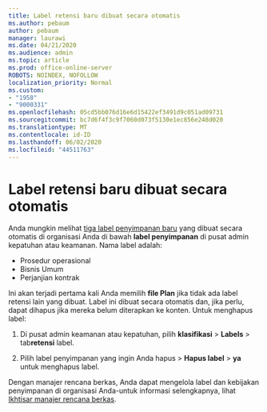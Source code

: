 ```yaml
---
title: Label retensi baru dibuat secara otomatis
ms.author: pebaum
author: pebaum
manager: laurawi
ms.date: 04/21/2020
ms.audience: admin
ms.topic: article
ms.prod: office-online-server
ROBOTS: NOINDEX, NOFOLLOW
localization_priority: Normal
ms.custom:
- "1958"
- "9000331"
ms.openlocfilehash: 05cd5bb076d16e6d15422ef3491d9c051ad09731
ms.sourcegitcommit: bc7d6f4f3c9f7060d073f5130e1ec856e248d020
ms.translationtype: MT
ms.contentlocale: id-ID
ms.lasthandoff: 06/02/2020
ms.locfileid: "44511763"
---
```

# <a name="new-retention-labels-created-automatically"></a>Label retensi baru dibuat secara otomatis

Anda mungkin melihat [tiga label penyimpanan baru](https://docs.microsoft.com/microsoft-365/compliance/file-plan-manager) yang dibuat secara otomatis di organisasi Anda di bawah **label penyimpanan** di pusat admin kepatuhan atau keamanan. Nama label adalah:

- Prosedur operasional
- Bisnis Umum
- Perjanjian kontrak

Ini akan terjadi pertama kali Anda memilih **file Plan** jika tidak ada label retensi lain yang dibuat. Label ini dibuat secara otomatis dan, jika perlu, dapat dihapus jika mereka belum diterapkan ke konten. Untuk menghapus label:

1. Di pusat admin keamanan atau kepatuhan, pilih **klasifikasi**  >  **Labels**  >  tab**retensi** label.

1. Pilih label penyimpanan yang ingin Anda hapus > **Hapus label**  >  **ya** untuk menghapus label.

Dengan manajer rencana berkas, Anda dapat mengelola label dan kebijakan penyimpanan di organisasi Anda-untuk informasi selengkapnya, lihat [Ikhtisar manajer rencana berkas](https://docs.microsoft.com/microsoft-365/compliance/file-plan-manager).